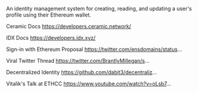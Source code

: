 An identity management system for creating, reading, and updating a user's profile using their Ethereum wallet.



Ceramic Docs
https://developers.ceramic.network/

IDX Docs
https://developers.idx.xyz/

Sign-in with Ethereum Proposal
https://twitter.com/ensdomains/status...

Viral Twitter Thread
https://twitter.com/BrantlyMillegan/s...

Decentralized Identity
https://github.com/dabit3/decentraliz...

Vitalik's Talk at ETHCC
https://www.youtube.com/watch?v=oLsb7...
